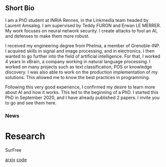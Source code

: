## Short Bio

I am a PhD student at INRIA Rennes, in the Linkmedia team headed by Laurent Amsaleg. I am supervised by Teddy FURON and Erwan LE MERRER. My work focuses on neural network security. I create attacks to fool an AI, and defenses to make them more robust.

I received my engineering degree from Phelma, a member of Grenoble-INP. I acquired skills in signal and image processing, and in electronics. I then wanted to go further into the field of artificial intelligence. For that, I worked 4 years in xBrain, a company working in natural language processing. I worked on many projects such as text classification, POS or knowledge discovery. I was also able to work on the production implementation of my solutions. This allowed me to know the best practices in programming.

Following this very good experience, I confirmed my desire to learn more about AI and how it works. This led to the beginning of a PhD. I started this PhD in September 2020, and I have already published 2 papers. I invite you to go and see them here. 




### News


# Research


SurFree

[arxiv](https://arxiv.org/abs/2011.12807)
[code](https://github.com/t-maho/SurFree)